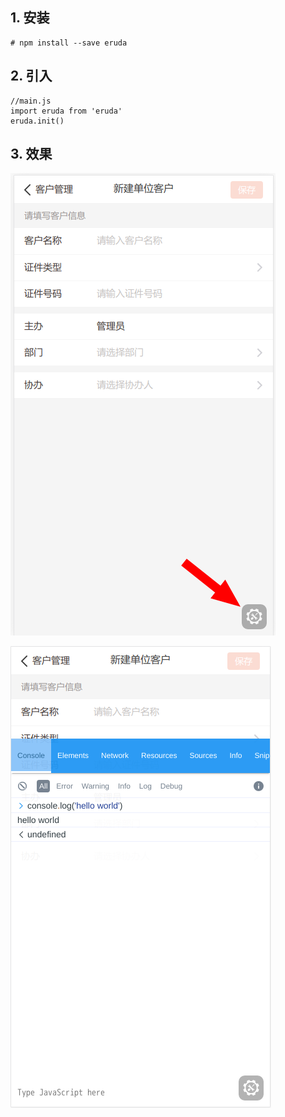 
## 1. 安装
```
# npm install --save eruda
```

## 2. 引入

```
//main.js
import eruda from 'eruda'
eruda.init()

```

## 3. 效果

![工具图标](./_v_images/2019-10-06_08-20.png)

![控制台及工具](./_v_images/2019-10-06_08-22.png)